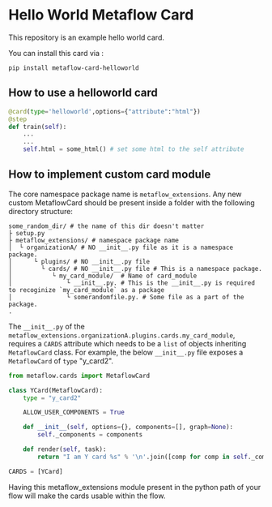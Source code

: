 # Hello World Metaflow Card
This repository is an example hello world card. 

You can install this card via :
```
pip install metaflow-card-helloworld
```
## How to use a helloworld card

```python
@card(type='helloworld',options={"attribute":"html"})
@step
def train(self):
    ...
    ...
    self.html = some_html() # set some html to the self attribute
```

## How to implement custom card module 

The core namespace package name is `metaflow_extensions`. Any new custom MetaflowCard should be present inside a folder with the following directory structure:
```
some_random_dir/ # the name of this dir doesn't matter
├ setup.py
├ metaflow_extensions/ # namespace package name 
│  └ organizationA/ # NO __init__.py file as it is a namespace package. 
│      └ plugins/ # NO __init__.py file
│        └ cards/ # NO __init__.py file # This is a namespace package. 
│           └ my_card_module/  # Name of card_module
│               └ __init__.py. # This is the __init__.py is required to recoginize `my_card_module` as a package
│               └ somerandomfile.py. # Some file as a part of the package. 
.
```

The `__init__.py` of the `metaflow_extensions.organizationA.plugins.cards.my_card_module`, requires a `CARDS` attribute which needs to be a `list` of objects inheriting `MetaflowCard` class. For example, the below `__init__.py` file exposes a `MetaflowCard` of `type` "y_card2". 

```python
from metaflow.cards import MetaflowCard

class YCard(MetaflowCard):
    type = "y_card2"

    ALLOW_USER_COMPONENTS = True

    def __init__(self, options={}, components=[], graph=None):
        self._components = components

    def render(self, task):
        return "I am Y card %s" % '\n'.join([comp for comp in self._components])

CARDS = [YCard]
```

Having this metaflow_extensions module present in the python path of your flow will make the cards usable within the flow. 